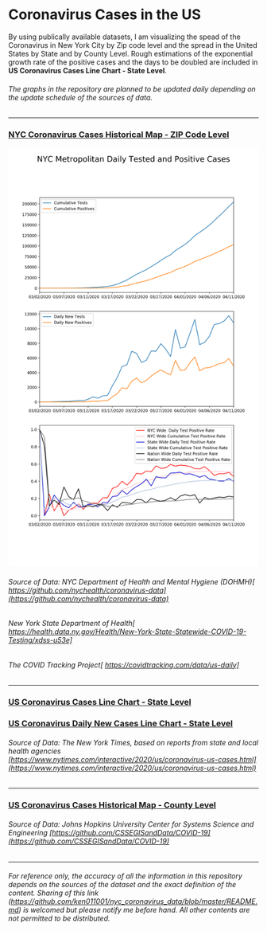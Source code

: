 # Coronavirus Cases in the US

By using publically available datasets, I am visualizing the spead of the Coronavirus in New York City by Zip code level and  the spread in the United States by State and by County Level. Rough estimations of the exponential growth rate of the positive cases and the days to be doubled are included in **US Coronavirus Cases Line Chart - State Level**. 
###### The graphs in the repository are planned to be updated daily depending on the update schedule of the sources of data.

---


### [NYC Coronavirus Cases Historical Map - ZIP Code Level](https://htmlpreview.github.io/?https://github.com/ken011001/nyc_coronavirus_data/blob/master/NYC_Coronavirus_Cases_ZIP.html)
![](NYC_Metropolitan_Daily_Tested_and_Positive_Cases.png?raw=true)
###### Source of Data: *NYC Department of Health and Mental Hygiene (DOHMH)[ https://github.com/nychealth/coronavirus-data](https://github.com/nychealth/coronavirus-data)*
###### *New York State Department of Health[ https://health.data.ny.gov/Health/New-York-State-Statewide-COVID-19-Testing/xdss-u53e]*
###### *The COVID Tracking Project[ https://covidtracking.com/data/us-daily]*
---

### [US Coronavirus Cases Line Chart - State Level](https://htmlpreview.github.io/?https://github.com/ken011001/nyc_coronavirus_data/blob/master/US_Coronavirus_Cases_Line_State.html)
### [US Coronavirus Daily New Cases Line Chart - State Level](https://htmlpreview.github.io/?https://github.com/ken011001/nyc_coronavirus_data/blob/master/US_Coronavirus_Daily%20New_Cases_Line_State.html)
###### Source of Data: *The New York Times, based on reports from state and local health agencies [https://www.nytimes.com/interactive/2020/us/coronavirus-us-cases.html](https://www.nytimes.com/interactive/2020/us/coronavirus-us-cases.html)*
---

### [US Coronavirus Cases Historical Map - County Level](https://htmlpreview.github.io/?https://github.com/ken011001/nyc_coronavirus_data/blob/master/US_Coronavirus_Cases_Scatter_County.html)
###### Source of Data: *Johns Hopkins University Center for Systems Science and Engineering [https://github.com/CSSEGISandData/COVID-19](https://github.com/CSSEGISandData/COVID-19)*
---

###### For reference only, the accuracy of all the information in this repository depends on the sources of the dataset and the exact definition of the content. Sharing of this link (https://github.com/ken011001/nyc_coronavirus_data/blob/master/README.md) is welcomed but please notify me before hand. All other contents are not permitted to be distributed.
